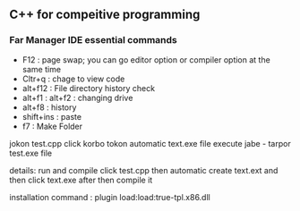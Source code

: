 ## C++ for compeitive programming 
### Far Manager IDE essential commands 
  - F12 : page swap; you can go editor option or compiler option at the same time
  - Cltr+q : chage to view code
  - alt+f12 : File directory history check
  - alt+f1 : alt+f2 : changing drive
  - alt+f8 : history
  - shift+ins : paste
  - f7 : Make Folder

jokon test.cpp click korbo tokon automatic text.exe file execute jabe
	- tarpor test.exe file 



details:
run and compile
click test.cpp then automatic create text.ext and then click text.exe after then compile it


installation command : 
plugin
load:load:true-tpl.x86.dll
